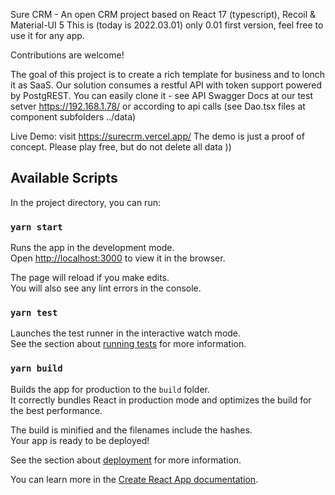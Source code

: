 Sure CRM - An open CRM project based on React 17 (typescript), Recoil & Material-UI 5
This is (today is 2022.03.01) only 0.01 first version, feel free to use it for any app.

Contributions are welcome!

The goal of this project is to create a rich template for business and to lonch it as SaaS. 
Our solution consumes a restful API with token support powered by PostgREST. You can easily clone it - see API Swagger Docs at our test setver https://192.168.1.78/ or according to api calls (see <componentName>Dao.tsx files at component subfolders ../data) 

Live Demo: visit https://surecrm.vercel.app/
The demo is just a proof of concept. Please play free, but do not delete all data ))

## Available Scripts

In the project directory, you can run:

### `yarn start`

Runs the app in the development mode.\
Open [http://localhost:3000](http://localhost:3000) to view it in the browser.

The page will reload if you make edits.\
You will also see any lint errors in the console.

### `yarn test`

Launches the test runner in the interactive watch mode.\
See the section about [running tests](https://facebook.github.io/create-react-app/docs/running-tests) for more information.

### `yarn build`

Builds the app for production to the `build` folder.\
It correctly bundles React in production mode and optimizes the build for the best performance.

The build is minified and the filenames include the hashes.\
Your app is ready to be deployed!

See the section about [deployment](https://facebook.github.io/create-react-app/docs/deployment) for more information.

You can learn more in the [Create React App documentation](https://facebook.github.io/create-react-app/docs/getting-started).
